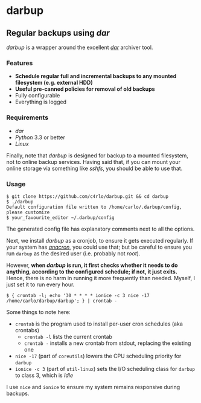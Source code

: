 # darbup
## Regular backups using _dar_

_darbup_ is a wrapper around the excellent [_dar_](http://dar.linux.free.fr/) archiver tool.

### Features

- **Schedule regular full and incremental backups to any mounted filesystem (e.g. external HDD)**
- **Useful pre-canned policies for removal of old backups**
- Fully configurable
- Everything is logged

### Requirements

- _dar_
- _Python_ 3.3 or better
- _Linux_

Finally, note that _darbup_ is designed for backup to a mounted filesystem, not to online backup services. Having said that, if you can mount your online storage via something like _sshfs_, you should be able to use that.

### Usage

```
$ git clone https://github.com/c4rlo/darbup.git && cd darbup
$ ./darbup
Default configuration file written to /home/carlo/.darbup/config, please customize
$ your_favourite_editor ~/.darbup/config
```

The generated config file has explanatory comments next to all the options.

Next, we install _darbup_ as a cronjob, to ensure it gets executed regularly. If your system has [_anacron_](http://anacron.sourceforge.net/), you could use that; but be careful to ensure you run `darbup` as the desired user (i.e. probably not _root_).

However, **when _darbup_ is run, it first checks whether it needs to do anything, according to the configured schedule; if not, it just exits.** Hence, there is no harm in running it more frequently than needed. Myself, I just set it to run every hour.

```
$ { crontab -l; echo '30 * * * * ionice -c 3 nice -17 /home/carlo/darbup/darbup'; } | crontab -
```

Some things to note here:

- `crontab` is the program used to install per-user cron schedules (aka crontabs)
  - `crontab -l` lists the current crontab
  - `crontab -` installs a new crontab from stdout, replacing the existing one
- `nice -17` (part of `coreutils`) lowers the CPU scheduling priority for `darbup`
- `ionice -c 3` (part of `util-linux`) sets the I/O scheduling class for `darbup` to class 3, which is _Idle_

I use `nice` and `ionice` to ensure my system remains responsive during backups.
